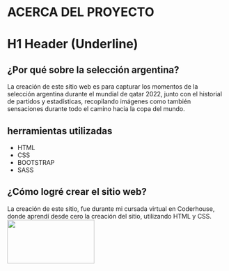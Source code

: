# ACERCA DEL PROYECTO
H1 Header (Underline)
=============
## ¿Por qué sobre la selección argentina?
La creación de este sitio web es para capturar los momentos de la selección argentina durante el mundial de qatar 2022, junto con el historial de partidos y estadísticas, recopilando imágenes como también sensaciones durante todo el camino hacia la copa del mundo.

## herramientas utilizadas
- HTML
- CSS
- BOOTSTRAP
- SASS

## ¿Cómo logré crear el sitio web?
La creación de este sitio, fue durante mi cursada virtual en Coderhouse, donde aprendí desde cero la creación del sitio, utilizando HTML y CSS.
<img src="https://upload.wikimedia.org/wikipedia/commons/7/75/Logo_blackbg.png" width="200" height="100">

